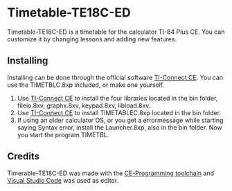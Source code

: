# Timetable-TE18C-ED
Timetable-TE18C-ED is a timetable for the calculator TI-84 Plus CE. You can customize it by changing lessons and adding new features.

## Installing

Installing can be done through the official software [TI-Connect CE](https://education.ti.com/en/products/computer-software/ti-connect-ce-sw). You can use the TIMETBLC.8xp included, or make one yourself.

1. Use [TI-Connect CE](https://education.ti.com/en/products/computer-software/ti-connect-ce-sw) to install the four libraries located in the bin folder, fileio.8xv, graphx.8xv, keypad.8xv, libload.8xv.
2. Use [TI-Connect CE](https://education.ti.com/en/products/computer-software/ti-connect-ce-sw) to install TIMETABLEC.8xp located in the bin folder.
3. If using an older calculator OS, or you get a errormessage while starting saying Syntax error, install the Launcher.8xp, also in the bin folder. Now you start the program TIMETBL.

## Credits

Timerable-TE18C-ED was made with the [CE-Programming toolchain](https://github.com/CE-Programming/toolchain) and [Visual Studio Code](https://code.visualstudio.com/) was used as editor.
